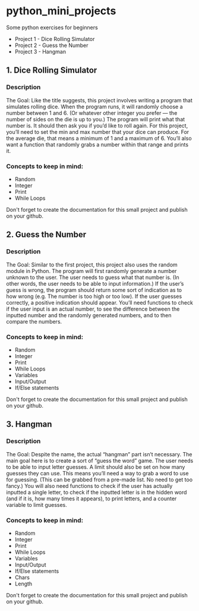 # python_mini_projects
Some python exercises for beginners


* Project 1 - Dice Rolling Simulator
* Project 2 - Guess the Number
* Project 3 - Hangman

## 1. Dice Rolling Simulator

### Description
The Goal: Like the title suggests, this project involves writing a program that simulates rolling dice. When the program runs, it will randomly choose a number between 1 and 6. (Or whatever other integer you prefer — the number of sides on the die is up to you.) The program will print what that number is. It should then ask you if you’d like to roll again. For this project, you’ll need to set the min and max number that your dice can produce. For the average die, that means a minimum of 1 and a maximum of 6. You’ll also want a function that randomly grabs a number within that range and prints it.

### Concepts to keep in mind:
* Random
* Integer
* Print
* While Loops

Don't forget to create the documentation for this small project and publish on your github.

## 2. Guess the Number

### Description 
The Goal: Similar to the first project, this project also uses the random module in Python. The program will first randomly generate a number unknown to the user. The user needs to guess what that number is. (In other words, the user needs to be able to input information.) If the user’s guess is wrong, the program should return some sort of indication as to how wrong (e.g. The number is too high or too low). If the user guesses correctly, a positive indication should appear. You’ll need functions to check if the user input is an actual number, to see the difference between the inputted number and the randomly generated numbers, and to then compare the numbers.

### Concepts to keep in mind:
* Random
* Integer
* Print
* While Loops
* Variables
* Input/Output
* If/Else statements

Don't forget to create the documentation for this small project and publish on your github.

## 3. Hangman

### Description 
The Goal: Despite the name, the actual “hangman” part isn’t necessary. The main goal here is to create a sort of “guess the word” game. The user needs to be able to input letter guesses. A limit should also be set on how many guesses they can use. This means you’ll need a way to grab a word to use for guessing. (This can be grabbed from a pre-made list. No need to get too fancy.) You will also need functions to check if the user has actually inputted a single letter, to check if the inputted letter is in the hidden word (and if it is, how many times it appears), to print letters, and a counter variable to limit guesses.

### Concepts to keep in mind:
* Random
* Integer
* Print
* While Loops
* Variables
* Input/Output
* If/Else statements
* Chars
* Length

Don't forget to create the documentation for this small project and publish on your github.

